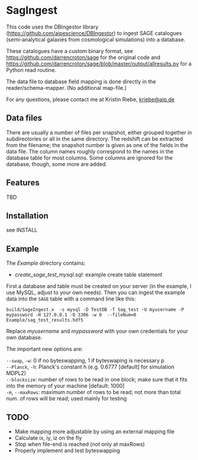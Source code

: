 SagIngest
================

This code uses the DBIngestor library (https://github.com/aipescience/DBIngestor) to ingest SAGE catalogues (semi-analytical galaxies from cosmological simulations) into a database.

These catalogues have a custom binary format, see https://github.com/darrencroton/sage for the original code and https://github.com/darrencroton/sage/blob/master/output/allresults.py for a Python read routine.

The data file to database field mapping is done directly in the reader/schema-mapper. (No additional map-file.)

For any questions, please contact me at
Kristin Riebe, kriebe@aip.de


Data files
-----------
There are usually a number of files per snapshot, either grouped together in subdirectories or all in the same directory. The redshift can be extracted from the filename; the snapshot number is given as one of the fields in the data file.
The column names roughly correspond to the names in the database table for most columns. Some columns are ignored for the database, though, some more are added. 

Features
---------
TBD

Installation
--------------
see INSTALL

Example
--------
The *Example* directory contains:

* *create_sage_test_mysql.sql*: example create table statement  

First a database and table must be created on your server (in the example, I use MySQL, adjust to your own needs). Then you can ingest the example data into the `SAGE` table with a command line like this: 

```
build/SageIngest.x  -s mysql -D TestDB -T Sag_test -U myusername -P mypassword -H 127.0.0.1 -O 3306 -w 0  --fileNum=0 Example/sag_test_results.hdf5
```

Replace *myusername* and *mypassword* with your own credentials for your own database. 

The important new options are:  

`--swap`, `-w`: 0 if no byteswapping, 1 if byteswaping is necessary  p  
`--Planck`, `-h`: Planck's constant h (e.g. 0.6777 [default] for simulation MDPL2)  
`--blocksize`: number of rows to be read in one block; make sure that it fits into the memory of your machine [default: 1000]  
`-m`, `--maxRows`: maximum number of rows to be read; not more than total num. 
of rows will be read; used mainly for testing  



TODO
-----
* Make mapping more adjustable by using an external mapping file
* Calculate ix, iy, iz on the fly
* Stop when file-end is reached (not only at maxRows)
* Properly implement and test byteswapping

